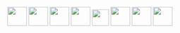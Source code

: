 
<p align="left">
  <img src="https://img.icons8.com/color/48/000000/html-5.png" width="44"/>
  <img src="https://img.icons8.com/color/48/000000/css3.png" width="44"/>
  <img src="https://img.icons8.com/color/48/000000/javascript.png" width="44"/>
  <img src="https://img.icons8.com/color/48/000000/vue-js.png" width="44"/>
  <img src="https://laravel.com/img/logomark.min.svg" width="38"/>
  <img src="https://img.icons8.com/officel/40/000000/php-logo.png" width="44"/>
  <img src="https://img.icons8.com/color/48/000000/bootstrap.png" width="44"/>
  <img src="https://img.icons8.com/color/48/000000/java-coffee-cup-logo.png" width="44"/>
</p>
